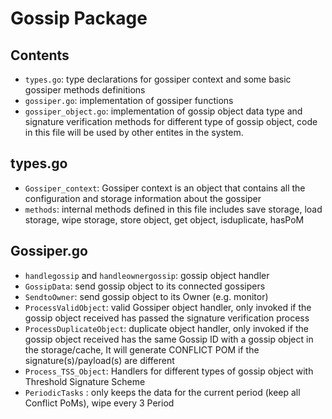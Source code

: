 # Gossip Package
## Contents
- `types.go`: type declarations for gossiper context and some basic gossiper methods definitions
- `gossiper.go`: implementation of gossiper functions
- `gossiper_object.go`: implementation of gossip object data type and signature verification methods for different type of gossip object, code in this file will be used by other entites in the system.

## types.go
- `Gossiper_context`: Gossiper context is an object that contains all the configuration and storage information about the gossiper
- `methods`: internal methods defined in this file includes save storage, load storage, wipe storage, store object, get object, isduplicate, hasPoM
## Gossiper.go
- `handlegossip` and `handleownergossip`: gossip object handler
- `GossipData`: send gossip object to its connected gossipers
- `SendtoOwner`: send gossip object to its Owner (e.g. monitor)
- `ProcessValidObject`: valid Gossiper object handler, only invoked if the gossip object received has passed the signature verification process
- `ProcessDuplicateObject`: duplicate object handler, only invoked if the gossip object received has the same Gossip ID with a gossip object in the storage/cache, It will generate CONFLICT POM if the signature(s)/payload(s) are different
- `Process_TSS_Object`: Handlers for different types of gossip object with Threshold Signature Scheme 
- `PeriodicTasks` : only keeps the data for the current period (keep all Conflict PoMs), wipe every 3 Period 


